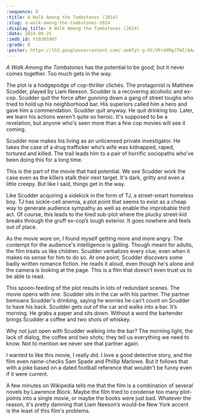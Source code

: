 ```yaml
---
:sequence: 8
:title: A Walk Among the Tombstones (2014)
:slug: a-walk-among-the-tombstones-2014
:display_title: A Walk Among the Tombstones (2014)
:date: 2014-09-25
:imdb_id: tt0365907
:grade: D
:poster: https://lh3.googleusercontent.com/-ae0fyt-g-OY/VFrdXMgJTWI/AAAAAAAACXQ/SEaIOAMgwsU/w140/a-walk-among-the-tombstones-2014.jpg
---
```

_A Walk Among the Tombstones_ has the potential to be good, but it never comes together. Too much gets in the way.

The plot is a hodgepodge of cop-thriller clichés. The protagonist is Matthew Scudder, played by Liam Neeson. Scudder is a recovering alcoholic and ex-cop. Scudder quit the force after gunning down a gang of street toughs who tried to hold up his neighborhood bar. His superiors called him a hero and gave him a commendation. Scudder quit anyway. He quit drinking too. Later, we learn his actions weren't quite so heroic. It's supposed to be a revelation, but anyone who's seen more than a few cop movies will see it coming.

Scudder now makes his living as an unlicensed private investigator. He takes the case of a drug trafficker who’s wife was kidnapped, raped, tortured and killed. The trail leads him to a pair of horrific sociopaths who’ve been doing this for a long time.

This is the part of the movie that had potential. We see Scudder work the case even as the killers stalk their next target. It's dark, gritty and even a little creepy. But like I said, things get in the way.

Like Scudder acquiring a sidekick in the form of TJ, a street-smart homeless boy. TJ has sickle-cell anemia, a plot point that seems to exist as a cheap way to generate audience sympathy as well as enable the improbable third act. Of course, this leads to the tired sub-plot where the plucky street-kid breaks through the gruff ex-cop’s tough exterior. It goes nowhere and feels out of place.

As the movie wore on, I found myself getting more and more angry. The contempt for the audience's intelligence is galling. Though meant for adults, the film treats us like children. Scudder verbalizes every clue, even when it makes no sense for him to do so. At one point, Scudder discovers some badly written romance fiction. He reads it aloud, even though he's alone and the camera is looking at the page. This is a film that doesn’t even trust us to be able to read.

This spoon-feeding of the plot results in lots of redundant scenes. The movie opens with one. Scudder sits in the car with his partner. The partner bemoans Scudder's drinking, saying he worries he can’t count on Scudder to have his back. Scudder gets out of the car and walks into a bar. It’s morning. He grabs a paper and sits down. Without a word the bartender brings Scudder a coffee and two shots of whiskey.

Why not just open with Scudder walking into the bar? The morning light, the lack of dialog, the coffee and two shots; they tell us everything we need to know. Not to mention we never see that partner again.

I wanted to like this movie, I really did. I love a good detective story, and the film even name-checks Sam Spade and Phillip Marlowe. But it follows that with a joke based on a dated football reference that wouldn't be funny even if it were current.

A few minutes on Wikipedia tells me that the film is a combination of several novels by Lawrence Block. Maybe the film tried to condense too many plot-points into a single movie, or maybe the books were just bad. Whatever the reason, it's pretty damning that Liam Neeson’s would-be New York accent is the least of this film's problems.
